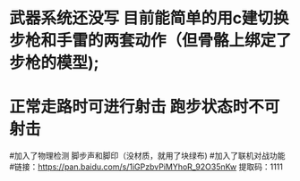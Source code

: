 # 武器系统还没写 目前能简单的用c建切换步枪和手雷的两套动作（但骨骼上绑定了步枪的模型);
# 正常走路时可进行射击 跑步状态时不可射击
#加入了物理检测 脚步声和脚印（没材质，就用了块绿布)
#加入了联机对战功能
#链接：https://pan.baidu.com/s/1iGPzbvPiMYhoR_92O35nKw 
提取码：1111
